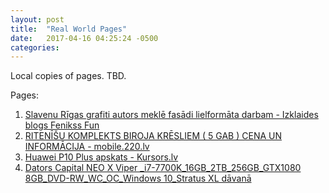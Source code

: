 ```yaml
---
layout: post
title:  "Real World Pages"
date:   2017-04-16 04:25:24 -0500
categories: 
---
```

Local copies of pages. TBD.

Pages:
1. [Slavenu Rīgas grafiti autors meklē fasādi lielformāta darbam - Izklaides blogs Fenikss Fun](/pages/page-0/)
2. [RITENĪŠU KOMPLEKTS BIROJA KRĒSLIEM ( 5 GAB ) CENA UN INFORMĀCIJA - mobile.220.lv](/pages/page-1/)
3. [Huawei P10 Plus apskats - Kursors.lv](/pages/page-2/)
4. [Dators Capital NEO X Viper _i7-7700K_16GB_2TB_256GB_GTX1080 8GB_DVD-RW_WC_OC_Windows 10_Stratus XL dāvanā](/pages/page-3/)